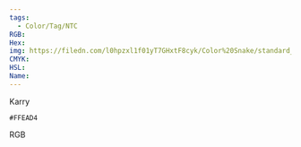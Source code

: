 ```yaml
---
tags:
  - Color/Tag/NTC
RGB:
Hex:
img: https://filedn.com/l0hpzxl1f01yT7GHxtF8cyk/Color%20Snake/standard_csv_to_svg/FFEAD4.svg
CMYK:
HSL:
Name:
---
```

Karry
```palette
#FFEAD4
```
RGB
